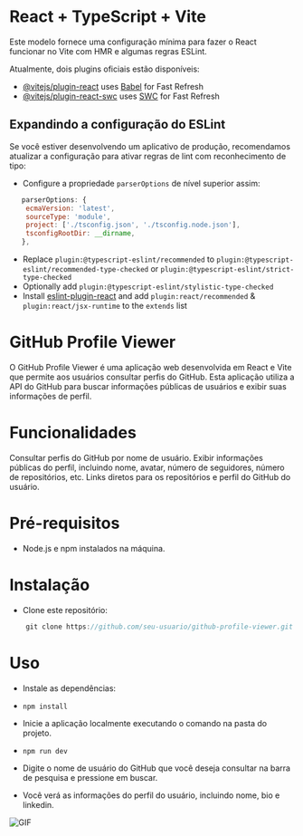 # React + TypeScript + Vite

Este modelo fornece uma configuração mínima para fazer o React funcionar no Vite com HMR e algumas regras ESLint.

Atualmente, dois plugins oficiais estão disponíveis:

- [@vitejs/plugin-react](https://github.com/vitejs/vite-plugin-react/blob/main/packages/plugin-react/README.md) uses [Babel](https://babeljs.io/) for Fast Refresh
- [@vitejs/plugin-react-swc](https://github.com/vitejs/vite-plugin-react-swc) uses [SWC](https://swc.rs/) for Fast Refresh

## Expandindo a configuração do ESLint

Se você estiver desenvolvendo um aplicativo de produção, recomendamos atualizar a configuração para ativar regras de lint com reconhecimento de tipo:

- Configure a propriedade `parserOptions` de nível superior assim:

```js
   parserOptions: {
    ecmaVersion: 'latest',
    sourceType: 'module',
    project: ['./tsconfig.json', './tsconfig.node.json'],
    tsconfigRootDir: __dirname,
   },
```

- Replace `plugin:@typescript-eslint/recommended` to `plugin:@typescript-eslint/recommended-type-checked` or `plugin:@typescript-eslint/strict-type-checked`
- Optionally add `plugin:@typescript-eslint/stylistic-type-checked`
- Install [eslint-plugin-react](https://github.com/jsx-eslint/eslint-plugin-react) and add `plugin:react/recommended` & `plugin:react/jsx-runtime` to the `extends` list


# GitHub Profile Viewer

O GitHub Profile Viewer é uma aplicação web desenvolvida em React e Vite que permite aos usuários consultar perfis do GitHub. Esta aplicação utiliza a API do GitHub para buscar informações públicas de usuários e exibir suas informações de perfil.

# Funcionalidades 

Consultar perfis do GitHub por nome de usuário.
Exibir informações públicas do perfil, incluindo nome, avatar, número de seguidores, número de repositórios, etc.
Links diretos para os repositórios e perfil do GitHub do usuário.

# Pré-requisitos

- Node.js e npm instalados na máquina.

# Instalação

- Clone este repositório:

```js
    git clone https://github.com/seu-usuario/github-profile-viewer.git
 ```

# Uso

- Instale as dependências:

- `npm install`

- Inicie a aplicação localmente executando o comando na pasta do projeto.

- `npm run dev`

- Digite o nome de usuário do GitHub que você deseja consultar na barra de pesquisa e pressione em buscar.

 - Você verá as informações do perfil do usuário, incluindo nome, bio e linkedin.

 <img src="https://i.imgur.com/5aIiHSF.png" alt="GIF" data-canonical-src="https://i.imgur.com/5aIiHSF.png" style="max-width: 50%;">